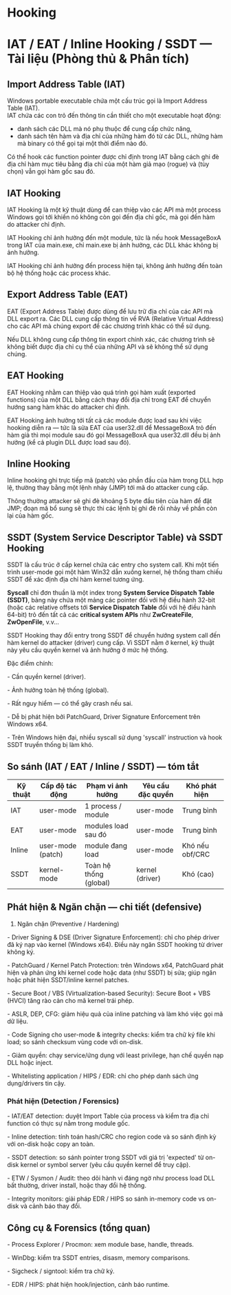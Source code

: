 # Hooking
# IAT / EAT / Inline Hooking / SSDT — Tài liệu (Phòng thủ & Phân tích)

## Import Address Table (IAT)

Windows portable executable chứa một cấu trúc gọi là Import Address Table (IAT).  
IAT chứa các con trỏ đến thông tin cần thiết cho một executable hoạt động:

- danh sách các DLL mà nó phụ thuộc để cung cấp chức năng,
- danh sách tên hàm và địa chỉ của những hàm đó từ các DLL, những hàm mà binary có thể gọi tại một thời điểm nào đó.

Có thể hook các function pointer được chỉ định trong IAT bằng cách ghi đè địa chỉ hàm mục tiêu bằng địa chỉ của một hàm giả mạo (rogue) và (tùy chọn) vẫn gọi hàm gốc sau đó.

## IAT Hooking

IAT Hooking là một kỹ thuật dùng để can thiệp vào các API mà một process Windows gọi tới khiến nó không còn gọi đến địa chỉ gốc, mà gọi đến hàm do attacker chỉ định.

IAT Hooking chỉ ảnh hưởng đến một module, tức là nếu hook MessageBoxA trong IAT của main.exe, chỉ main.exe bị ảnh hưởng, các DLL khác không bị ảnh hưởng.

IAT Hooking chỉ ảnh hưởng đến process hiện tại, không ảnh hưởng đến toàn bộ hệ thống hoặc các process khác.





## Export Address Table (EAT)

EAT (Export Address Table) được dùng để lưu trữ địa chỉ của các API mà DLL export ra. Các DLL cung cấp thông tin về RVA (Relative Virtual Address) cho các API mà chúng export để các chương trình khác có thể sử dụng.

Nếu DLL không cung cấp thông tin export chính xác, các chương trình sẽ không biết được địa chỉ cụ thể của những API và sẽ không thể sử dụng chúng.

## EAT Hooking

EAT Hooking nhằm can thiệp vào quá trình gọi hàm xuất (exported functions) của một DLL bằng cách thay đổi địa chỉ trong EAT để chuyển hướng sang hàm khác do attacker chỉ định.

EAT Hooking ảnh hưởng tới tất cả các module được load sau khi việc hooking diễn ra — tức là sửa EAT của user32.dll để MessageBoxA trỏ đến hàm giả thì mọi module sau đó gọi MessageBoxA qua user32.dll đều bị ảnh hưởng (kể cả plugin DLL được load sau đó).




## Inline Hooking

Inline hooking ghi trực tiếp mã (patch) vào phần đầu của hàm trong DLL hợp lệ, thường thay bằng một lệnh nhảy (JMP) tới mã do attacker cung cấp.

Thông thường attacker sẽ ghi đè khoảng 5 byte đầu tiên của hàm để đặt JMP; đoạn mã bổ sung sẽ thực thi các lệnh bị ghi đè rồi nhảy về phần còn lại của hàm gốc.



## SSDT (System Service Descriptor Table) và SSDT Hooking

SSDT là cấu trúc ở cấp kernel chứa các entry cho system call. Khi một tiến trình user-mode gọi một hàm Win32 dẫn xuống kernel, hệ thống tham chiếu SSDT để xác định địa chỉ hàm kernel tương ứng.

**Syscall** chỉ đơn thuần là một index trong **System Service Dispatch Table (SSDT)**, bảng này chứa một mảng các pointer đối với hệ điều hành 32-bit (hoặc các relative offsets tới **Service Dispatch Table** đối với hệ điều hành 64-bit) trỏ đến tất cả các **critical system APIs** như **ZwCreateFile**, **ZwOpenFile**, v.v...



SSDT Hooking thay đổi entry trong SSDT để chuyển hướng system call đến hàm kernel do attacker (driver) cung cấp. Vì SSDT nằm ở kernel, kỹ thuật này yêu cầu quyền kernel và ảnh hưởng ở mức hệ thống.

Đặc điểm chính:

\- Cần quyền kernel (driver).

\- Ảnh hưởng toàn hệ thống (global).

\- Rất nguy hiểm — có thể gây crash nếu sai.

\- Dễ bị phát hiện bởi PatchGuard, Driver Signature Enforcement trên Windows x64.

\- Trên Windows hiện đại, nhiều syscall sử dụng 'syscall' instruction và hook SSDT truyền thống bị làm khó.


## So sánh (IAT / EAT / Inline / SSDT) — tóm tắt

| Kỹ thuật | Cấp độ tác động | Phạm vi ảnh hưởng | Yêu cầu đặc quyền | Khó phát hiện |
| --- | --- | --- | --- | --- |
| IAT | user-mode | 1 process / module | user-mode | Trung bình |
| EAT | user-mode | modules load sau đó | user-mode | Trung bình |
| Inline | user-mode (patch) | module đang load | user-mode | Khó nếu obf/CRC |
| SSDT | kernel-mode | Toàn hệ thống (global) | kernel (driver) | Khó (cao) |

## Phát hiện & Ngăn chặn — chi tiết (defensive)

1) Ngăn chặn (Preventive / Hardening)

\- Driver Signing & DSE (Driver Signature Enforcement): chỉ cho phép driver đã ký nạp vào kernel (Windows x64). Điều này ngăn SSDT hooking từ driver không ký.

\- PatchGuard / Kernel Patch Protection: trên Windows x64, PatchGuard phát hiện và phản ứng khi kernel code hoặc data (như SSDT) bị sửa; giúp ngăn hoặc phát hiện SSDT/inline kernel patches.

\- Secure Boot / VBS (Virtualization-based Security): Secure Boot + VBS (HVCI) tăng rào cản cho mã kernel trái phép.

\- ASLR, DEP, CFG: giảm hiệu quả của inline patching và làm khó việc gọi mã dữ liệu.

\- Code Signing cho user-mode & integrity checks: kiểm tra chữ ký file khi load; so sánh checksum vùng code với on-disk.

\- Giảm quyền: chạy service/ứng dụng với least privilege, hạn chế quyền nạp DLL hoặc inject.

\- Whitelisting application / HIPS / EDR: chỉ cho phép danh sách ứng dụng/drivers tin cậy.

### Phát hiện (Detection / Forensics)

\- IAT/EAT detection: duyệt Import Table của process và kiểm tra địa chỉ function có thực sự nằm trong module gốc.

\- Inline detection: tính toán hash/CRC cho region code và so sánh định kỳ với on-disk hoặc copy an toàn.

\- SSDT detection: so sánh pointer trong SSDT với giá trị 'expected' từ on-disk kernel or symbol server (yêu cầu quyền kernel để truy cập).

\- ETW / Sysmon / Audit: theo dõi hành vi đáng ngờ như process load DLL bất thường, driver install, hoặc thay đổi hệ thống.

\- Integrity monitors: giải pháp EDR / HIPS so sánh in-memory code vs on-disk và cảnh báo thay đổi.

## Công cụ & Forensics (tổng quan)

\- Process Explorer / Procmon: xem module base, handle, threads.

\- WinDbg: kiểm tra SSDT entries, disasm, memory comparisons.

\- Sigcheck / signtool: kiểm tra chữ ký.

\- EDR / HIPS: phát hiện hook/injection, cảnh báo runtime.
